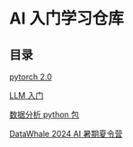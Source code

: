 # AI 入门学习仓库

## 目录

[pytorch 2.0](./pytorch-learning/readme.md)

[LLM 入门](./LLM/readme.md)

[数据分析 python 包](./data-analysis/readme.md)

[DataWhale 2024 AI 暑期夏令营](./DataWhale%20Summer%20Campus/readme.md)
